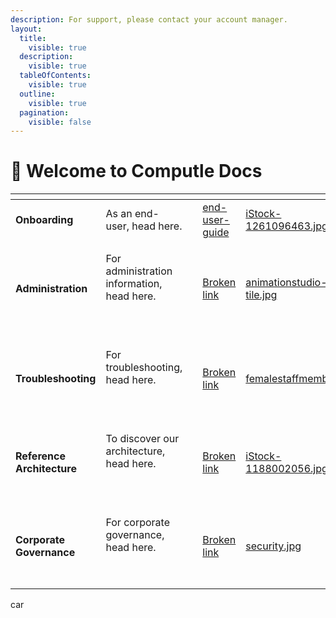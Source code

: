 ```yaml
---
description: For support, please contact your account manager.
layout:
  title:
    visible: true
  description:
    visible: true
  tableOfContents:
    visible: true
  outline:
    visible: true
  pagination:
    visible: false
---
```


# 📖 Welcome to Computle Docs

<table data-card-size="large" data-view="cards" data-full-width="true"><thead><tr><th></th><th></th><th></th><th data-hidden data-card-target data-type="content-ref"></th><th data-hidden data-card-cover data-type="files"></th></tr></thead><tbody><tr><td><strong>Onboarding</strong></td><td>As an end-user, head here.</td><td></td><td><a href="onboarding/end-user-guide/">end-user-guide</a></td><td><a href=".gitbook/assets/iStock-1261096463.jpg">iStock-1261096463.jpg</a></td></tr><tr><td><strong>Administration</strong></td><td><p>For administration information, head here.</p><p><br></p></td><td></td><td><a href="broken-reference">Broken link</a></td><td><a href=".gitbook/assets/animationstudio-tile.jpg">animationstudio-tile.jpg</a></td></tr><tr><td><strong>Troubleshooting</strong></td><td><p>For troubleshooting, head here.</p><p><br></p></td><td></td><td><a href="broken-reference">Broken link</a></td><td><a href=".gitbook/assets/femalestaffmember.jpg">femalestaffmember.jpg</a></td></tr><tr><td><strong>Reference Architecture</strong></td><td><p>To discover our architecture, head here.</p><p><br></p></td><td></td><td><a href="broken-reference">Broken link</a></td><td><a href=".gitbook/assets/iStock-1188002056.jpg">iStock-1188002056.jpg</a></td></tr><tr><td><strong>Corporate Governance</strong></td><td><p>For corporate governance, head here.</p><p><a href="https://docs.computle.com/onboarding/end-user-guide"><br></a></p></td><td></td><td><a href="broken-reference">Broken link</a></td><td><a href=".gitbook/assets/security.jpg">security.jpg</a></td></tr></tbody></table>

car
